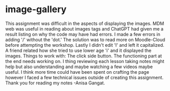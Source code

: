 # image-gallery

This assignment was difficult in the aspects of displaying the images.
MDM web was useful in reading about images tags and ChatGPT had given me a result listing on why the code may have had errors.
I made a few errors in adding '/' without the 'dot.' The solution was to read more on Moodle-Cloud before attempting the workshop.
Lastly I didn't edit 'I' and left it capitalized. A friend related how she tried to use lower age 'i' and it displayed the images.
Things to work with: The click side button. The functioning part at the end needs working on.
I thing reviewing each lesson taking notes might help but also understanding and maybe watching a few videos maybe useful.
I think more time could have been spent on crafting the page however I faced a few technical issues outside of creating this assignment.
Thank you for reading my notes -Anisa Gangat.
